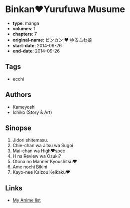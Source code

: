 # Binkan♥Yurufuwa Musume

-   **type**: manga
-   **volumes**: 1
-   **chapters**: 7
-   **original-name**: ビンカン ♥ ゆるふわ娘
-   **start-date**: 2014-09-26
-   **end-date**: 2014-09-26

## Tags

-   ecchi

## Authors

-   Kameyoshi
-   Ichiko (Story & Art)

## Sinopse

1. Jidori shitemasu.
2. Chie-chan wa Jitsu wa Sugoi
3. Mai-chan wa High♥spec
4. H na Review wa Osuki?
5. Otona no Manner Kyoushitsu♥
6. Ame nochi Bikini
7. Kayo-nee Kaizou Keikaku♥

## Links

-   [My Anime list](https://myanimelist.net/manga/98711/Binkan%E2%99%A5Yurufuwa_Musume)
